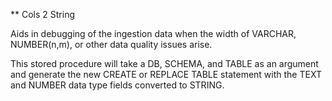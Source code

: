 ** Cols 2 String

Aids in debugging of the ingestion data when the width of VARCHAR, NUMBER(n,m), or other data quality issues arise.

This stored procedure will take a DB, SCHEMA, and TABLE as an argument and generate the new CREATE or REPLACE TABLE statement with the TEXT and NUMBER data type fields converted to STRING.

